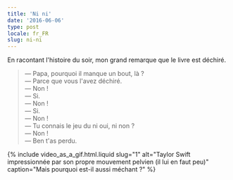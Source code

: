 ```yaml
---
title: 'Ni ni'
date: '2016-06-06'
type: post
locale: fr_FR
slug: ni-ni
---
```


En racontant l'histoire du soir, mon grand remarque que le livre est déchiré.

<!-- more -->

> — Papa, pourquoi il manque un bout, là ?  
> — Parce que vous l'avez déchiré.  
> — Non !  
> — Si.  
> — Non !  
> — Si.  
> — Non !  
> — Tu connais le jeu du ni oui, ni non ?  
> — Non !  
> — Ben t'as perdu.

{% include video_as_a_gif.html.liquid
slug="1"
alt="Taylor Swift impressionnée par son propre mouvement pelvien (il lui en faut peu)"
caption="Mais pourquoi est-il aussi méchant ?"
%}
